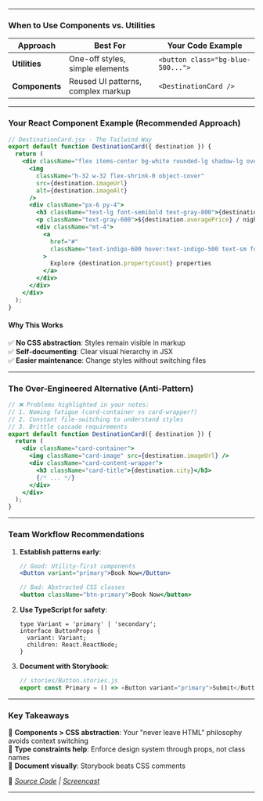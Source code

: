 
---
### **When to Use Components vs. Utilities**  
| Approach       | Best For                          | Your Code Example               |
|----------------|-----------------------------------|---------------------------------|
| **Utilities**  | One-off styles, simple elements   | `<button class="bg-blue-500...">` |
| **Components** | Reused UI patterns, complex markup| `<DestinationCard />`            |

---

### **Your React Component Example (Recommended Approach)**  
```jsx
// DestinationCard.jsx - The Tailwind Way
export default function DestinationCard({ destination }) {
  return (
    <div className="flex items-center bg-white rounded-lg shadow-lg overflow-hidden">
      <img 
        className="h-32 w-32 flex-shrink-0 object-cover"
        src={destination.imageUrl}
        alt={destination.imageAlt}
      />
      <div className="px-6 py-4">
        <h3 className="text-lg font-semibold text-gray-800">{destination.city}</h3>
        <p className="text-gray-600">${destination.averagePrice} / night</p>
        <div className="mt-4">
          <a 
            href="#" 
            className="text-indigo-600 hover:text-indigo-500 text-sm font-semibold"
          >
            Explore {destination.propertyCount} properties
          </a>
        </div>
      </div>
    </div>
  );
}
```

#### **Why This Works**  
✅ **No CSS abstraction**: Styles remain visible in markup  
✅ **Self-documenting**: Clear visual hierarchy in JSX  
✅ **Easier maintenance**: Change styles without switching files  

---

### **The Over-Engineered Alternative (Anti-Pattern)**  
```jsx
// ❌ Problems highlighted in your notes:
// 1. Naming fatigue (card-container vs card-wrapper?)
// 2. Constant file-switching to understand styles
// 3. Brittle cascade requirements
export default function DestinationCard({ destination }) {
  return (
    <div className="card-container">
      <img className="card-image" src={destination.imageUrl} />
      <div className="card-content-wrapper">
        <h3 className="card-title">{destination.city}</h3>
        {/* ... */}
      </div>
    </div>
  );
}
```

---

### **Team Workflow Recommendations**  
1. **Establish patterns early**:  
   ```jsx
   // Good: Utility-first components
   <Button variant="primary">Book Now</Button>
   
   // Bad: Abstracted CSS classes
   <button className="btn-primary">Book Now</button>
   ```

2. **Use TypeScript for safety**:  
   ```tsx
   type Variant = 'primary' | 'secondary';
   interface ButtonProps {
     variant: Variant;
     children: React.ReactNode;
   }
   ```

3. **Document with Storybook**:  
   ```js
   // stories/Button.stories.js
   export const Primary = () => <Button variant="primary">Submit</Button>;
   ```

---

### **Key Takeaways**  
🔹 **Components > CSS abstraction**: Your "never leave HTML" philosophy avoids context switching  
🔹 **Type constraints help**: Enforce design system through props, not class names  
🔹 **Document visually**: Storybook beats CSS comments  

🔗 *[Source Code](06-extracting-reusable-components) | [Screencast](https://www.youtube.com/watch?v=v-mkUxhaFVA)*  

---

